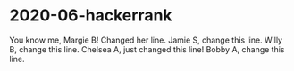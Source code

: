 # 2020-06-hackerrank

You know me, Margie B! Changed her line.
Jamie S, change this line.
Willy B, change this line.
Chelsea A, just changed this line!
Bobby A, change this line.


